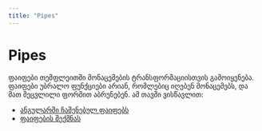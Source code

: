 ```yaml
---
title: "Pipes"
---
```


# Pipes

ფაიფები თემფლეითში მონაცემების ტრანსფორმაციისთვის გამოიყენება.
ფაიფები უბრალო ფუნქციები არიან, რომლებიც იღებენ მონაცემებს, და მათ
შეცვლილი ფორმით აბრუნებენ. ამ თავში ვისწავლით:

- [ანგულარში ჩაშენებულ ფაიფებს](./built-in-pipes.html)
- [ფაიფების შექმნას](./creating-pipe.html)
